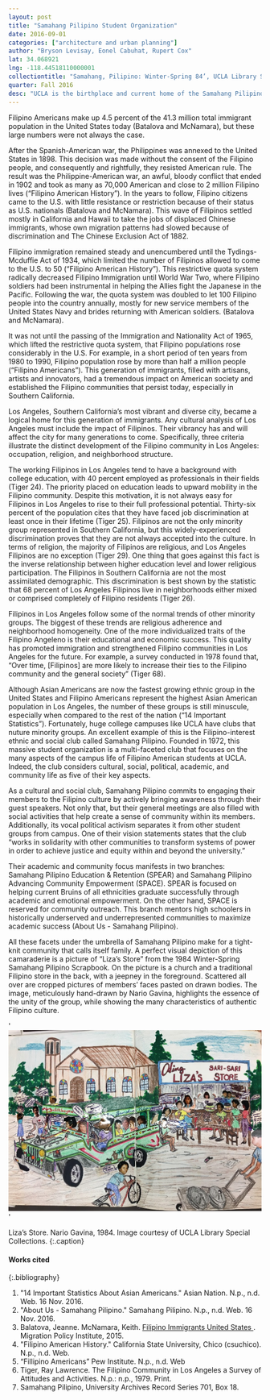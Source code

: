 ```yaml
---
layout: post
title: "Samahang Pilipino Student Organization"
date: 2016-09-01
categories: ["architecture and urban planning"]
author: "Bryson Levisay, Eonel Cabuhat, Rupert Cox"
lat: 34.068921
lng: -118.44518110000001
collectiontitle: "Samahang, Pilipino: Winter-Spring 84’, UCLA Library Special Collections"
quarter: Fall 2016
desc: "UCLA is the birthplace and current home of the Samahang Pilipino student organization."
---
```

 Filipino Americans make up 4.5 percent of the 41.3 million total immigrant population in the United States today (Batalova and McNamara), but these large numbers were not always the case.

After the Spanish-American war, the Philippines was annexed to the United States in 1898. This decision was made without the consent of the Filipino people, and consequently and rightfully, they resisted American rule. The result was the Philippine-American war, an awful, bloody conflict that ended in 1902 and took as many as 70,000 American and close to 2 million Filipino lives (“Filipino American History”). In the years to follow, Filipino citizens came to the U.S. with little resistance or restriction because of their status as U.S. nationals (Batalova and McNamara). This wave of Filipinos settled mostly in California and Hawaii to take the jobs of displaced Chinese immigrants, whose own migration patterns had slowed because of discrimination and The Chinese Exclusion Act of 1882.

Filipino immigration remained steady and unencumbered until the Tydings-Mcduffie Act of 1934, which limited the number of Filipinos allowed to come to the U.S. to 50 (“Filipino American History”). This restrictive quota system radically decreased Filipino Immigration until World War Two, where Filipino soldiers had been instrumental in helping the Allies fight the Japanese in the Pacific. Following the war, the quota system was doubled to let 100 Filipino people into the country annually, mostly for new service members of the United States Navy and brides returning with American soldiers. (Batalova and McNamara).

It was not until the passing of the Immigration and Nationality Act of 1965, which lifted the restrictive quota system, that Filipino populations rose considerably in the U.S. For example, in a short period of ten years from 1980 to 1990, Filipino population rose by more than half a million people (“Filipino Americans”). This generation of immigrants, filled with artisans, artists and innovators, had a tremendous impact on American society and established the Filipino communities that persist today, especially in Southern California.

Los Angeles, Southern California’s most vibrant and diverse city, became a logical home for this generation of immigrants. Any cultural analysis of Los Angeles must include the impact of Filipinos. Their vibrancy has and will affect the city for many generations to come. Specifically, three criteria illustrate the distinct development of the Filipino community in Los Angeles: occupation, religion, and neighborhood structure.

The working Filipinos in Los Angeles tend to have a background with college education, with 40 percent employed as professionals in their fields (Tiger 24). The priority placed on education leads to upward mobility in the Filipino community. Despite this motivation, it is not always easy for Filipinos in Los Angeles to rise to their full professional potential.  Thirty-six  percent of the population cites that they have faced job discrimination at least once in their lifetime (Tiger 25). Filipinos are not the only minority group represented in Southern California, but this widely-experienced discrimination proves that they are not always accepted into the culture. In terms of religion, the majority of Filipinos are religious, and Los Angeles Filipinos are no exception (Tiger 29). One thing that goes against this fact is the inverse relationship between higher education level and lower religious participation. The Filipinos in Southern California are not the most assimilated demographic. This discrimination is best shown by the statistic that 68 percent of Los Angeles Filipinos live in neighborhoods either mixed or comprised completely of Filipino residents (Tiger 26).

Filipinos in Los Angeles follow some of the normal trends of other minority groups. The biggest of these trends are religious adherence and neighborhood homogeneity.  One of the more individualized traits of the Filipino Angeleno is their educational and economic success. This quality has promoted immigration and strengthened Filipino communities in Los Angeles for the future. For example, a survey conducted in 1978 found that, “Over time, [Filipinos] are more likely to increase their ties to the Filipino community and the general society” (Tiger 68).

Although Asian Americans are now the fastest growing ethnic group in the United States and Filipino Americans represent the highest Asian American population in Los Angeles, the number of these groups is still minuscule, especially when compared to the rest of the nation (“14 Important Statistics”). Fortunately, huge college campuses like UCLA have clubs that nuture minority groups. An excellent example of this is the Filipino-interest ethnic and social club called Samahang Pilipino. Founded in 1972, this massive student organization is a multi-faceted club that focuses on the many aspects of the campus life of Filipino American students at UCLA. Indeed, the club considers cultural, social, political, academic, and community life as five of their key aspects.

As a cultural and social club, Samahang Pilipino commits to engaging their members to the Filipino culture by actively bringing awareness through their guest speakers. Not only that, but their general meetings are also filled with social activities that help create a sense of community within its members. Additionally, its vocal political activism separates it from other student groups from campus. One of their vision statements states that the club “works in solidarity with other communities to transform systems of power in order to achieve justice and equity within and beyond the university.”

Their academic and community focus manifests in two branches: Samahang Pilipino Education &amp; Retention (SPEAR) and Samahang Pilipino Advancing Community Empowerment (SPACE). SPEAR is focused on helping current Bruins of all ethnicities graduate successfully through academic and emotional empowerment. On the other hand, SPACE is reserved for community outreach. This branch mentors high schoolers in historically underserved and underrepresented communities to maximize academic success (About Us - Samahang Pilipino).

All these facets under the umbrella of Samahang Pilipino make for a tight-knit community that calls itself family. A perfect visual depiction of this camaraderie is a picture of “Liza’s Store” from the 1984 Winter-Spring Samahang Pilipino Scrapbook. On the picture is a church and a traditional Filipino store in the back, with a jeepney in the foreground. Scattered all over are cropped pictures of members’ faces pasted on drawn bodies. The image, meticulously hand-drawn by Nario Gavina, highlights the essence of the unity of the group, while showing the many characteristics of authentic Filipino culture.


'![Church in The Philippines, with storefront and street vendor. Pasted photograph heads of club members on drawn background scene.](images/lizasstore.jpg)'

Liza’s Store. Nario Gavina, 1984. Image courtesy of UCLA Library Special Collections.
   {:.caption}


#### Works cited

{:.bibliography}
1. &quot;14 Important Statistics About Asian Americans.&quot; Asian Nation. N.p., n.d. Web. 16 Nov. 2016.
2. &quot;About Us - Samahang Pilipino.&quot; Samahang Pilipino. N.p., n.d. Web. 16 Nov. 2016.
3. Balatova, Jeanne. McNamara, Keith. <a target="_blank" href="http://www.migrationpolicy.org/article/filipino-immigrants-united-states" type="url"> Filipino Immigrants United States </a>. Migration Policy Institute, 2015.
4. &quot;Filipino American History.&quot; California State University, Chico (csuchico). N.p., n.d. Web.
5. “Fillipino Americans” Pew Institute. N.p., n.d. Web
6. Tiger, Ray Lawrence. The Filipino Community in Los Angeles a Survey of Attitudes and Activities. N.p.: n.p., 1979. Print.
7. Samahang Pilipino, University Archives Record Series 701, Box 18.
